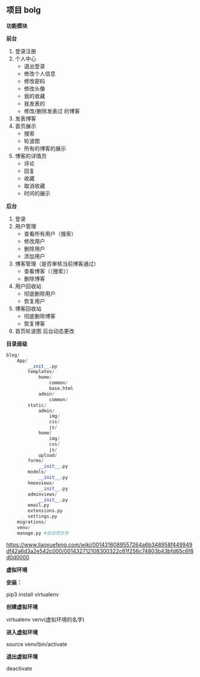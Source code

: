 ## 项目 bolg

**功能模块**

**前台**

1. 登录注册
2. 个人中心
   + 退出登录
   + 修改个人信息
   + 修改密码
   + 修改头像
   + 我的收藏
   + 我发表的
   + 修改/删除发表过 的博客
3. 发表博客
4. 首页展示
   + 搜索
   + 轮波图
   + 所有的博客的展示
5. 博客的详情页
   + 评论
   + 回复
   + 收藏
   + 取消收藏
   + 时间的展示

**后台**

1. 登录
2. 用户管理
   + 查看所有用户（搜索）
   + 修改用户
   + 删除用户
   + 添加用户
3. 博客管理（是否审核当前博客通过）
   + 查看博客（（搜索））
   + 删除博客
4. 用户回收站
   + 彻底删除用户
   + 恢复用户
5. 博客回收站
   + 彻底删除博客
   + 恢复博客
6. 首页轮波图 后台动态更改



**目录层级**

```python
blog/
	App/
    	__init__.py
        templates/
        	home/
            	common/
                base.html
            admin/
            	common/
        static/
        	admin/
            	img/
                css/
                js/
        	home/
                img/
                css/
                js/
            upload/
        forms/
        	__init__.py
        models/
        	__init__.py
        hmoeviews/
        	__init__.py
        adminviews/
        	__init__.py
        email.py
        extensions.py
        settings.py
    migrations/
    venv/
    manage.py #启动项文件
```

https://www.liaoxuefeng.com/wiki/0014316089557264a6b348958f449949df42a6d3a2e542c000/001432712108300322c61f256c74803b43bfd65c6f8d0d0000

**虚拟环境**

**安装：**

pip3 install virtualenv

**创建虚拟环境**

virtualenv venv(虚拟环境的名字)

**进入虚拟环境**

source venv/bin/activate

**退出虚拟环境**

deactivate